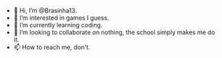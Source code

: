 - 👋 Hi, I’m @Brasinha13.
- 👀 I’m interested in games I guess.
- 🌱 I’m currently learning coding.
- 💞️ I’m looking to collaborate on nothing, the school simply makes me do it.
- 📫 How to reach me, don't.
